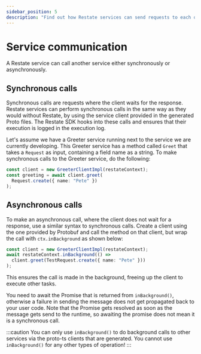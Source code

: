 ```yaml
---
sidebar_position: 5
description: "Find out how Restate services can send requests to each other."
---
```


# Service communication
A Restate service can call another service either synchronously or asynchronously.

## Synchronous calls
Synchronous calls are requests where the client waits for the response.
Restate services can perform synchronous calls in the same way as they would without Restate,
by using the service client provided in the generated Proto files.
The Restate SDK hooks into these calls and ensures that their execution is logged in the execution log.

Let's assume we have a Greeter service running next to the service we are currently developing.
This Greeter service has a method called `Greet` that takes a `Request` as input, containing a field name as a string.
To make synchronous calls to the Greeter service, do the following:

```typescript
const client = new GreeterClientImpl(restateContext);
const greeting = await client.greet(
  Request.create({ name: "Pete" })
);
```

## Asynchronous calls
To make an asynchronous call, where the client does not wait for a response, use a similar syntax to synchronous calls. Create a client using the one provided by Protobuf and call the method on that client, but wrap the call with `ctx.inBackground` as shown below:

```typescript
const client = new GreeterClientImpl(restateContext);
await restateContext.inBackground(() =>
  client.greet(TestRequest.create({ name: "Pete" }))
);
```

This ensures the call is made in the background, freeing up the client to execute other tasks.

You need to await the Promise that is returned from `inBackground()`, otherwise a failure in sending the message does not get propagated back to your user code. 
Note that the Promise gets resolved as soon as the message gets send to the runtime, so awaiting the promise does not mean it is a synchronous call.

:::caution
You can only use `inBackground()` to do background calls to other services via the proto-ts clients that are generated. 
You cannot use `inBackground()` for any other types of operation!
:::
